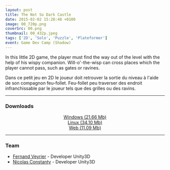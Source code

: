 ```yaml
---
layout: post
title: The Not So Dark Castle
date: 2015-02-02 15:28:48 +0100
image: 00_720p.png
coverSrc: 00.png
thumbnail: 00_432p.jpeg
tags: ['2D', 'Solo', 'Puzzle', 'Plateformer']
event: Game Dev Camp (Shadow)
---
```

In this little 2D game, the player must find the way out of the level with the help of his wispy companion. Will-o'-the-wisp can cross places which the player cannot pass, such as gates or ravines.

Dans ce petit jeu en 2D le joueur doit retrouver la sortie du niveau à l'aide de son compagnon feu-follet. Feu-follet peu traverser des endroit infranchissable par le joueur tels que des grilles ou des ravins.

***

### Downloads
<p style="text-align: center;margin: 0;"><a href="https://1drv.ms/u/s!AoYk8X2I2PMgmfNSjZeqTI85UwFO0Q?e=vikseW">Windows (21.66 Mb)</a></p>
<p style="text-align: center;margin: 0;"><a href="https://1drv.ms/u/s!AoYk8X2I2PMgg5dZiLP1pS7WSThlcg?e=B2WPEi">Linux (34.10 Mb)</a></p>
<p style="text-align: center;margin: 0;"><a href="https://1drv.ms/u/s!AoYk8X2I2PMgmfNTSsYg6PfuTSXH1A?e=VxUzGl">Web (11.09 Mb)</a></p>

***

### Team
* [Fernand Veyrier](https://www.linkedin.com/in/fernand-veyrier-26372596/) - Developer Unity3D
* [Nicolas Constanty](https://fr.linkedin.com/in/nicolas-constanty-653232113) - Developer Unity3D
